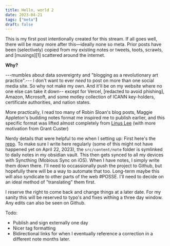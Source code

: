 ```yaml
---
title: Hello, world 2
date: 2023-04-21
tags: ["meta"]
draft: false
---
```


This is my first post intentionally created for this stream. If all goes well, there will be many more after this—ideally none so meta. Prior posts have been (selectively) copied from my existing notes or tweets, toots, scrawls, and [musings][1] scattered around the internet.

**Why?**

---mumbles about data sovereignty and "blogging as a revolutionary art practice".---
I don't want to ever *need* to post on more than one social media site. So why not make my own. And it'll be on my website where no one else can take it down-- except for Vercel, [redacted to avoid phishing], Amazon, Microsoft, and some motley collection of ICANN key-holders, certificate authorities, and nation states.

More practically, I read too many of Robin Sloan's blog posts, Maggie Appleton's budding notes format me inspired me to publish earlier, and this specific format was lifted almost completely from [Linus Lee](https://stream.thesephist.com) (with more motivation from Grant Custer)

Nerdy details that were helpful to me when I setting up: First here's the [repo](https://github.com/sameoldlab/stream). To make sure I write here regularly (some of this might not have happened yet on April 22, 2023), the `src/content/note` folder is symlinked to daily notes in my obsidian vault. This then gets synced to all my devices with Syncthing (Mobious Sync on iOS). When I have notes, I simply write them down there. I'll need to occassionally push the project to Github, but hopefully there will be a way to automate that too. Long-term maybe this will also syndicate to other parts of the web #POSSE. I'll need to decide on an ideal method of "translating" them first. 

I reserve the right to come back and change things at a later date. For my sanity this will be reserved to typo's and fixes withing a three day window. Any edits can also be seen on Github.

Todo: 
- Publish and sign externally one day
- Nicer tag formatting
- Bidirectional links for when I eventually reference a correction in a different note months later. 